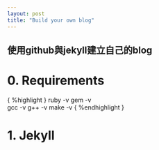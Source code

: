 ```yaml
---
layout: post
title: "Build your own blog"
---
```


## **使用github與jekyll建立自己的blog**


# **0.** Requirements

  { %highlight }
  ruby -v
  gem -v  
  gcc -v
  g++ -v
  make -v
  { %endhighlight }

# **1.** Jekyll
       
       
